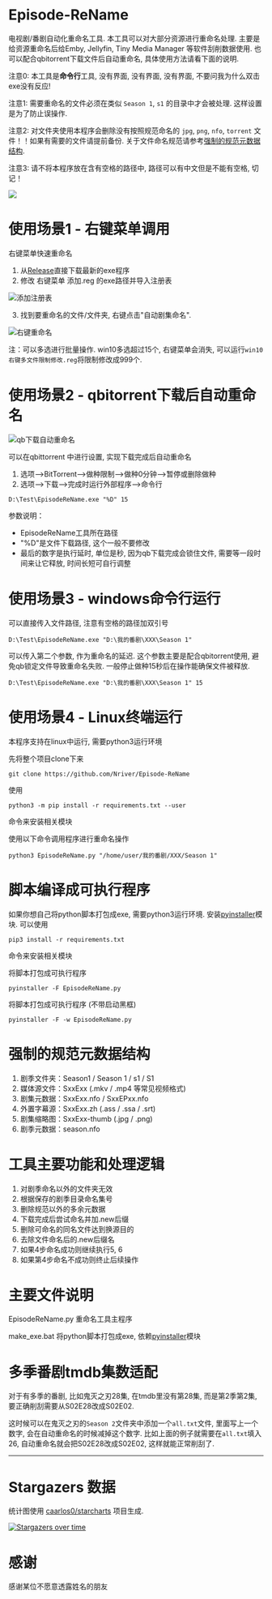 # Episode-ReName

电视剧/番剧自动化重命名工具. 本工具可以对大部分资源进行重命名处理. 主要是给资源重命名后给Emby, Jellyfin, Tiny Media Manager 等软件刮削数据使用. 也可以配合qbitorrent下载文件后自动重命名, 具体使用方法请看下面的说明.

注意0: 本工具是**命令行**工具, 没有界面, 没有界面, 没有界面, 不要问我为什么双击exe没有反应!

注意1: 需要重命名的文件必须在类似 `Season 1`, `s1` 的目录中才会被处理. 这样设置是为了防止误操作.

注意2: 对文件夹使用本程序会删除没有按照规范命名的 `jpg`, `png`, `nfo`, `torrent` 文件！！如果有需要的文件请提前备份. 关于文件命名规范请参考[强制的规范元数据结构](https://github.com/Nriver/Episode-ReName#强制的规范元数据结构).

注意3: 请不将本程序放在含有空格的路径中, 路径可以有中文但是不能有空格, 切记！

<a href="https://count.getloli.com"><img align="center" src="https://count.getloli.com/get/@Nriver_Episode-ReName"></a><br>

# 使用场景1 - 右键菜单调用

右键菜单快速重命名
1. 从[Release](https://github.com/Nriver/Episode-ReName/releases)直接下载最新的exe程序
2. 修改 右键菜单 添加.reg 的exe路径并导入注册表

![添加注册表](./doc/添加注册表.gif)

3. 找到要重命名的文件/文件夹, 右键点击"自动剧集命名".


![右键重命名](./doc/右键重命名.gif)

注：可以多选进行批量操作. win10多选超过15个, 右键菜单会消失, 可以运行`win10 右键多文件限制修改.reg`将限制修改成999个.

# 使用场景2 - qbitorrent下载后自动重命名

![qb下载自动重命名](./doc/qb下载自动重命名.gif)

可以在qbittorrent 中进行设置, 实现下载完成后自动重命名
1. 选项—>BitTorrent—>做种限制—>做种0分钟—>暂停或删除做种
2. 选项—>下载—>完成时运行外部程序—>命令行
```
D:\Test\EpisodeReName.exe "%D" 15
```
参数说明：
- EpisodeReName工具所在路径
- "%D"是文件下载路径, 这个一般不要修改
- 最后的数字是执行延时, 单位是秒, 因为qb下载完成会锁住文件, 需要等一段时间来让它释放, 时间长短可自行调整


# 使用场景3 - windows命令行运行

可以直接传入文件路径, 注意有空格的路径加双引号
```
D:\Test\EpisodeReName.exe "D:\我的番剧\XXX\Season 1"
```

可以传入第二个参数, 作为重命名的延迟. 这个参数主要是配合qbitorrent使用, 避免qb锁定文件导致重命名失败. 一般停止做种15秒后在操作能确保文件被释放.
```
D:\Test\EpisodeReName.exe "D:\我的番剧\XXX\Season 1" 15
```

# 使用场景4 - Linux终端运行
本程序支持在linux中运行, 需要python3运行环境

先将整个项目clone下来
```
git clone https://github.com/Nriver/Episode-ReName
```

使用
```
python3 -m pip install -r requirements.txt --user
```
命令来安装相关模块

使用以下命令调用程序进行重命名操作
```
python3 EpisodeReName.py "/home/user/我的番剧/XXX/Season 1"
```

# 脚本编译成可执行程序

如果你想自己将python脚本打包成exe, 需要python3运行环境.
安装[pyinstaller](https://github.com/pyinstaller/pyinstaller)模块.
可以使用
```
pip3 install -r requirements.txt
```
命令来安装相关模块

将脚本打包成可执行程序
```
pyinstaller -F EpisodeReName.py
```

将脚本打包成可执行程序 (不带启动黑框)
```
pyinstaller -F -w EpisodeReName.py
```

# 强制的规范元数据结构

1. 剧季文件夹：Season1 / Season 1 / s1 / S1
2. 媒体源文件：SxxExx (.mkv / .mp4 等常见视频格式)
3. 剧集元数据：SxxExx.nfo / SxxEPxx.nfo
4. 外置字幕源：SxxExx.zh (.ass / .ssa / .srt)
5. 剧集缩略图：SxxExx-thumb (.jpg / .png)
6. 剧季元数据：season.nfo

# 工具主要功能和处理逻辑

1. 对剧季命名以外的文件夹无效
2. 根据保存的剧季目录命名集号
3. 删除规范以外的多余元数据
4. 下载完成后尝试命名并加.new后缀
5. 删除可命名的同名文件达到换源目的
6. 去除文件命名后的.new后缀名
7. 如果4步命名成功则继续执行5, 6
8. 如果第4步命名不成功则终止后续操作

# 主要文件说明

EpisodeReName.py
重命名工具主程序

make_exe.bat
将python脚本打包成exe, 依赖[pyinstaller](https://github.com/pyinstaller/pyinstaller)模块

# 多季番剧tmdb集数适配

对于有多季的番剧, 比如鬼灭之刃28集, 在tmdb里没有第28集, 而是第2季第2集, 要正确削刮需要从S02E28改成S02E02.

这时候可以在鬼灭之刃的`Season 2`文件夹中添加一个`all.txt`文件, 里面写上一个数字, 会在自动重命名的时候减掉这个数字. 比如上面的例子就需要在`all.txt`填入26, 自动重命名就会把S02E28改成S02E02, 这样就能正常削刮了.

---
# Stargazers 数据

统计图使用 [caarlos0/starcharts](https://github.com/caarlos0/starcharts) 项目生成.

[![Stargazers over time](https://starchart.cc/Nriver/trilium-translation.svg)](https://starchart.cc/Nriver/trilium-translation)

# 感谢
感谢某位不愿意透露姓名的朋友



